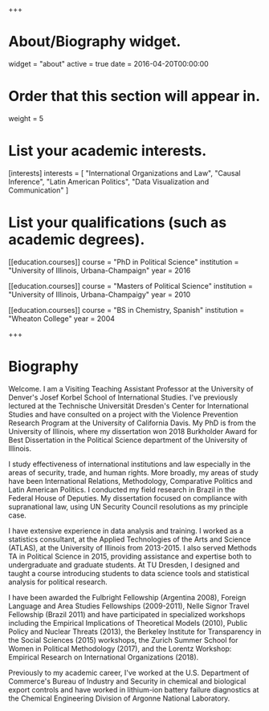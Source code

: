 +++
# About/Biography widget.
widget = "about"
active = true
date = 2016-04-20T00:00:00

# Order that this section will appear in.
weight = 5

# List your academic interests.
[interests]
  interests = [
    "International Organizations and Law",
    "Causal Inference", 
    "Latin American Politics",
    "Data Visualization and Communication"
  ]

# List your qualifications (such as academic degrees).
[[education.courses]]
  course = "PhD in Political Science"
  institution = "University of Illinois, Urbana-Champaign"
  year = 2016

[[education.courses]]
  course = "Masters of Political Science"
  institution = "University of Illinois, Urbana-Champaigy"
  year = 2010

[[education.courses]]
  course = "BS in Chemistry, Spanish"
  institution = "Wheaton College"
  year = 2004
 
+++

# Biography


Welcome.  I am a Visiting Teaching Assistant Professor at the University of Denver's Josef Korbel School of International Studies.  I've previously lectured at the Technische Universität Dresden's Center for International Studies and have consulted on a project with the Violence Prevention Research Program at the University of California Davis.  My PhD is from the University of Illinois, where my dissertation won 2018 Burkholder Award for Best Dissertation in the Political Science department of the University of Illinois. 

I study effectiveness of international institutions and law especially in the areas of security, trade, and human rights. More broadly, my areas of study have been International Relations, Methodology, Comparative Politics and Latin American Politics. I conducted my field research in Brazil in the Federal House of Deputies.  My dissertation focused on compliance with supranational law, using UN Security Council resolutions as my principle case.

I have extensive experience in data analysis and training.  I worked as a statistics consultant, at the Applied Technologies of the Arts and Science (ATLAS), at the University of Illinois from 2013-2015. I also served Methods TA in Political Science in 2015, providing assistance and expertise both to undergraduate and graduate students.  At TU Dresden, I  designed and taught a course  introducing students to data science tools and statistical analysis for political research.

I have been awarded the Fulbright Fellowship (Argentina 2008), Foreign Language and Area Studies Fellowships (2009-2011), Nelle Signor Travel Fellowship (Brazil 2011) and have participated in specialized workshops including the Empirical Implications of Theoretical Models (2010), Public Policy and Nuclear Threats (2013), the Berkeley Institute for Transparency in the Social Sciences (2015) workshops, the Zurich Summer School for Women in Political Methodology (2017), and the Lorentz Workshop: Empirical Research on International Organizations (2018). 

Previously to my academic career, I've worked at the U.S. Department of Commerce's Bureau of Industry and Security in chemical and biological export controls and have worked in lithium-ion battery failure diagnostics at the Chemical Engineering Division of Argonne National Laboratory.

